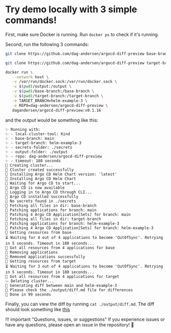 # Try demo locally with 3 simple commands!

First, make sure Docker is running. Run `docker ps` to check if it's running.

Second, run the following 3 commands:

```bash
git clone https://github.com/dag-andersen/argocd-diff-preview base-branch --depth 1 -q 

git clone https://github.com/dag-andersen/argocd-diff-preview target-branch --depth 1 -q -b helm-example-3

docker run \
   --network host \
   -v /var/run/docker.sock:/var/run/docker.sock \
   -v $(pwd)/output:/output \
   -v $(pwd)/base-branch:/base-branch \
   -v $(pwd)/target-branch:/target-branch \
   -e TARGET_BRANCH=helm-example-3 \
   -e REPO=dag-andersen/argocd-diff-preview \
   dagandersen/argocd-diff-preview:v0.1.16
```

and the output would be something like this:

```
✨ Running with:
✨ - local-cluster-tool: Kind
✨ - base-branch: main
✨ - target-branch: helm-example-3
✨ - secrets-folder: ./secrets
✨ - output-folder: ./output
✨ - repo: dag-andersen/argocd-diff-preview
✨ - timeout: 180 seconds
🚀 Creating cluster...
🚀 Cluster created successfully
🦑 Installing Argo CD Helm Chart version: 'latest'
🦑 Installing Argo CD Helm Chart
🦑 Waiting for Argo CD to start...
🦑 Argo CD is now available
🦑 Logging in to Argo CD through CLI...
🦑 Argo CD installed successfully
🤷 No secrets found in ./secrets
🤖 Fetching all files in dir: base-branch
🤖 Patching applications for branch: main
🤖 Patching 4 Argo CD Application[Sets] for branch: main
🤖 Fetching all files in dir: target-branch
🤖 Patching applications for branch: helm-example-3
🤖 Patching 4 Argo CD Application[Sets] for branch: helm-example-3
🌚 Getting resources from base
⏳ Waiting for 4 out of 4 applications to become 'OutOfSync'. Retrying in 5 seconds. Timeout in 180 seconds...
🌚 Got all resources from 4 applications for base
🧼 Removing applications
🧼 Removed applications successfully
🌚 Getting resources from target
⏳ Waiting for 3 out of 4 applications to become 'OutOfSync'. Retrying in 5 seconds. Timeout in 180 seconds...
🌚 Got all resources from 4 applications for target
💥 Deleting cluster...
🔮 Generating diff between main and helm-example-3
🙏 Please check the ./output/diff.md file for differences
🎉 Done in 99 seconds
```

Finally, you can view the diff by running `cat ./output/diff.md`. The diff should look something like [this](https://github.com/dag-andersen/argocd-diff-preview/pull/16)

!!! important "Questions, issues, or suggestions"
    If you experience issues or have any questions, please open an issue in the repository! 🚀